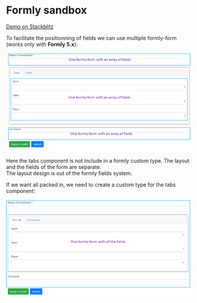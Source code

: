 <h1>Formly sandbox</h1>

[Demo on Stackblitz](https://stackblitz.com/github/Jukien/Formly-Sandbox)

To facilitate the positionning of fields we can use multiple formly-form (works only with **Formly 5.x**):

![Multiple formly-form](src/assets/images/multiple-formly-form.PNG "Multiple formly-form")

Here the tabs component is not include in a formly custom type. The layout and the fields of the form are separate.  
The layout design is out of the formly fields system.


If we want all packed in, we need to create a custom type for the tabs component:

![One formly-form](src/assets/images/one-formly-form.PNG "One formly-form")
